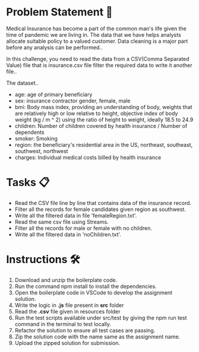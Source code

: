 

# Problem Statement 🤔

Medical Insurance has become a part of the common man's life given the time of pandemic we are living in. The data that we have helps analysts allocate suitable policy to a valued customer. Data cleaning is a major part before any analysis can be performed..

In this challenge, you need to read the data from a CSV(Comma Separated Value) file that is insurance.csv file filter the required data to write it another file..

The dataset​..

- age: age of primary beneficiary​
- sex: insurance contractor gender, female, male​
- bmi: Body mass index, providing an understanding of body, weights that are relatively high or low relative to height, objective index of body weight (kg / m ^ 2) using the ratio of height to weight, ideally 18.5 to 24.9​
- children: Number of children covered by health insurance / Number of dependents​
- smoker: Smoking​
- region: the beneficiary's residential area in the US, northeast, southeast, southwest, northwest​
- charges: Individual medical costs billed by health insurance

# Tasks 📋
- Read the CSV file line by line that contains data of the insurance record.​
- Filter all the records for female candidates given region as southwest.​
- Write all the filtered data in file 'femaleRegion.txt'.
- Read the same csv file using Streams.​
- Filter all the records for male or female with no children.​
- Write all the filtered data in 'noChildren.txt'.

# Instructions 🛠️

1. Download and unzip the boilerplate code.
2. Run the command npm install to install the dependencies.
3. Open the boilerplate code in VSCode to develop the assignment solution.
4. Write the logic in **.js** file present in **src** folder
5. Read the **.csv** file given in resources folder
6. Run the test scripts available under src/test by giving the npm run test command in the terminal to test locally.
7. Refactor the solution to ensure all test cases are passing.
8. Zip the solution code with the name same as the assignment name.
9. Upload the zipped solution for submission.
